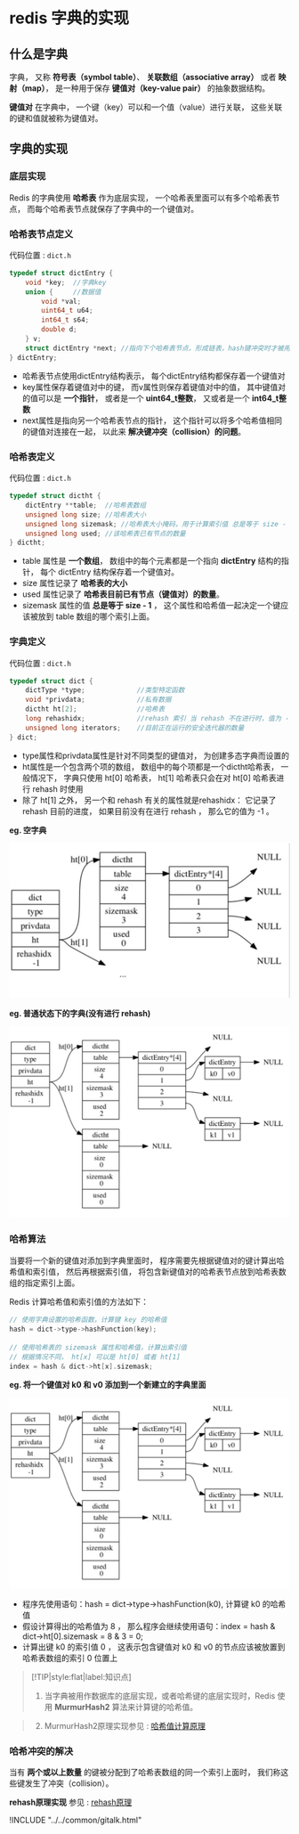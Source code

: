 # redis 字典的实现

## 什么是字典

字典， 又称 **符号表（symbol table）**、 **关联数组（associative array）** 或者 **映射（map）**， 是一种用于保存 **键值对（key-value pair）** 的抽象数据结构。

**键值对** 在字典中， 一个键（key）可以和一个值（value）进行关联， 这些关联的键和值就被称为键值对。

## 字典的实现

### 底层实现

Redis 的字典使用 **哈希表** 作为底层实现， 一个哈希表里面可以有多个哈希表节点， 而每个哈希表节点就保存了字典中的一个键值对。


### 哈希表节点定义

代码位置 : `dict.h`

```c
typedef struct dictEntry {
    void *key;  //字典key
    union {     //数据值
        void *val;
        uint64_t u64;
        int64_t s64;
        double d;
    } v;
    struct dictEntry *next; //指向下个哈希表节点，形成链表，hash键冲突时才被用到
} dictEntry;
```
- 哈希表节点使用dictEntry结构表示， 每个dictEntry结构都保存着一个键值对
- key属性保存着键值对中的键， 而v属性则保存着键值对中的值， 其中键值对的值可以是 **一个指针**， 或者是一个 **uint64_t整数**， 又或者是一个 **int64_t整数**
- next属性是指向另一个哈希表节点的指针， 这个指针可以将多个哈希值相同的键值对连接在一起， 以此来 **解决键冲突（collision）的问题**。

### 哈希表定义

代码位置 : `dict.h`

```c
typedef struct dictht {
    dictEntry **table;  //哈希表数组
    unsigned long size; //哈希表大小
    unsigned long sizemask; //哈希表大小掩码，用于计算索引值 总是等于 size - 1
    unsigned long used; //该哈希表已有节点的数量
} dictht;
```

- table 属性是 **一个数组**， 数组中的每个元素都是一个指向 **dictEntry** 结构的指针， 每个 dictEntry 结构保存着一个键值对。
- size 属性记录了 **哈希表的大小**
- used 属性记录了 **哈希表目前已有节点（键值对）的数量**。
- sizemask 属性的值 **总是等于 size - 1** ， 这个属性和哈希值一起决定一个键应该被放到 table 数组的哪个索引上面。

### 字典定义

代码位置 : `dict.h`

```c
typedef struct dict {
    dictType *type;             //类型特定函数
    void *privdata;             //私有数据
    dictht ht[2];               //哈希表
    long rehashidx;             //rehash 索引 当 rehash 不在进行时，值为 -1
    unsigned long iterators;    //目前正在运行的安全迭代器的数量
} dict;
```
- type属性和privdata属性是针对不同类型的键值对， 为创建多态字典而设置的
- ht属性是一个包含两个项的数组， 数组中的每个项都是一个dictht哈希表， 一般情况下， 字典只使用 ht[0] 哈希表， ht[1] 哈希表只会在对 ht[0] 哈希表进行 rehash 时使用
- 除了 ht[1] 之外， 另一个和 rehash 有关的属性就是rehashidx： 它记录了 rehash 目前的进度， 如果目前没有在进行 rehash ， 那么它的值为 -1 。

**eg. 空字典**

![空字典](/img/redis/字典/空字典.png)

**eg. 普通状态下的字典(没有进行 rehash)**

![普通状态下的字典](/img/redis/字典/普通状态下的字典.png)

### 哈希算法

当要将一个新的键值对添加到字典里面时， 程序需要先根据键值对的键计算出哈希值和索引值， 然后再根据索引值， 将包含新键值对的哈希表节点放到哈希表数组的指定索引上面。

Redis 计算哈希值和索引值的方法如下：

```c
// 使用字典设置的哈希函数，计算键 key 的哈希值
hash = dict->type->hashFunction(key);

// 使用哈希表的 sizemask 属性和哈希值，计算出索引值
// 根据情况不同， ht[x] 可以是 ht[0] 或者 ht[1]
index = hash & dict->ht[x].sizemask;
```

**eg. 将一个键值对 k0 和 v0 添加到一个新建立的字典里面**

![添加键值对后的字典](/img/redis/字典/普通状态下的字典.png)

- 程序先使用语句：hash = dict->type->hashFunction(k0), 计算键 k0 的哈希值
- 假设计算得出的哈希值为 8 ， 那么程序会继续使用语句：index = hash & dict->ht[0].sizemask = 8 & 3 = 0;
- 计算出键 k0 的索引值 0 ， 这表示包含键值对 k0 和 v0 的节点应该被放置到哈希表数组的索引 0 位置上

> [!TIP|style:flat|label:知识点]
> 1. 当字典被用作数据库的底层实现，或者哈希键的底层实现时，Redis 使用 **MurmurHash2** 算法来计算键的哈希值。

> 2. MurmurHash2原理实现参见 : [哈希值计算原理](/redis/设计与实现/字典哈希值的计算原理.md)

### 哈希冲突的解决

当有 **两个或以上数量** 的键被分配到了哈希表数组的同一个索引上面时， 我们称这些键发生了冲突（collision）。

**rehash原理实现** 参见 : [rehash原理](/redis/设计与实现/字典哈希冲突的解决方案.md)

<script>
var pageId = "redis字典实现基本原理"
</script>

!INCLUDE "../../common/gitalk.html"
